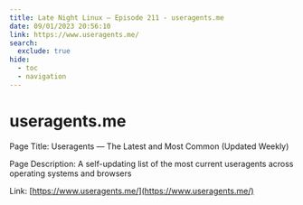 ```yaml
---
title: Late Night Linux – Episode 211 - useragents.me
date: 09/01/2023 20:56:10
link: https://www.useragents.me/
search:
  exclude: true
hide:
  - toc
  - navigation
---
```


# useragents.me

Page Title: Useragents — The Latest and Most Common (Updated Weekly)

Page Description: A self-updating list of the most current useragents across operating systems and browsers 

Link: [https://www.useragents.me/](https://www.useragents.me/)